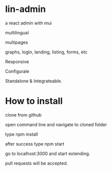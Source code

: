 # lin-admin
a react admin with mui

multilingual

multipages

graphs, login, landing, listing, forms, etc

Responsive

Configurale

Standalone & Integrateable.

# How to install

clone from github

open command line and navigate to cloned folder

type npm install

after success type npm start

go to localhost:3000 and start extending.

pull requests will be accepted.
